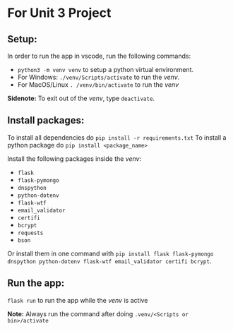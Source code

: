 # For Unit 3 Project
## Setup: 
In order to run the app in vscode, run the following commands:
- ``python3 -m venv venv`` to setup a python virtual environment.
- For Windows: ``./venv/Scripts/activate`` to run the *venv*.
- For MacOS/Linux ``. /venv/bin/activate`` to run the *venv*

**Sidenote:** To exit out of the *venv*, type ``deactivate``. 
## Install packages:
To install all dependencies do ``pip install -r requirements.txt``
To install a python package do ``pip install <package_name>``

Install the following packages inside the *venv*:
- ``flask``
- ``flask-pymongo``
- ``dnspython``
- ``python-dotenv``
- ``flask-wtf``
- ``email_validator``
- ``certifi``
- ``bcrypt``
- ``requests``
- ``bson``

Or install them in one command with ``pip install flask flask-pymongo dnspython python-dotenv flask-wtf email_validator certifi bcrypt``.

## Run the app:
``flask run`` to run the app while the *venv* is active

**Note:** Always run the command after doing ``.venv/<Scripts or bin>/activate``
